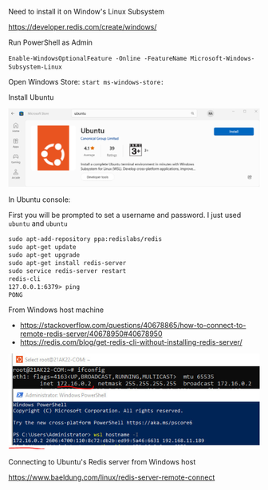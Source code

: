 Need to install it on Window's Linux Subsystem

https://developer.redis.com/create/windows/

Run PowerShell as Admin

`Enable-WindowsOptionalFeature -Online -FeatureName Microsoft-Windows-Subsystem-Linux`

Open Windows Store: `start ms-windows-store:`

Install Ubuntu

![](https://raw.githubusercontent.com/atabegruslan/Others/master/Illustrations/Storage/Windows_store_install_Ubuntu.png)

In Ubuntu console:

First you will be prompted to set a username and password. I just used `ubuntu` and `ubuntu`

```
sudo apt-add-repository ppa:redislabs/redis
sudo apt-get update
sudo apt-get upgrade
sudo apt-get install redis-server
sudo service redis-server restart
redis-cli
127.0.0.1:6379> ping
PONG
```

From Windows host machine

- https://stackoverflow.com/questions/40678865/how-to-connect-to-remote-redis-server/40678950#40678950
- https://redis.com/blog/get-redis-cli-without-installing-redis-server/

![](https://raw.githubusercontent.com/atabegruslan/Others/master/Illustrations/Storage/find_guest_ubuntu_IP.jpg)

Connecting to Ubuntu's Redis server from Windows host

https://www.baeldung.com/linux/redis-server-remote-connect
